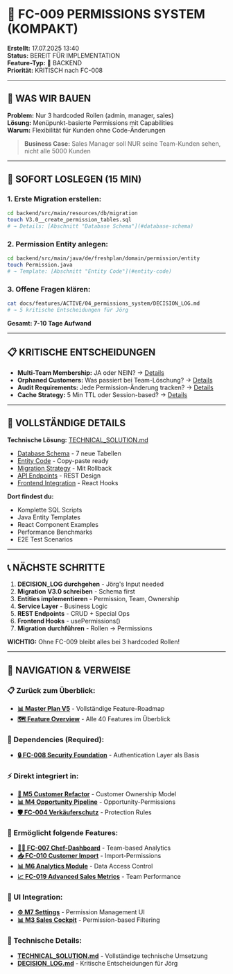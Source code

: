 # 🔐 FC-009 PERMISSIONS SYSTEM (KOMPAKT)

**Erstellt:** 17.07.2025 13:40  
**Status:** BEREIT FÜR IMPLEMENTATION  
**Feature-Typ:** 🔧 BACKEND  
**Priorität:** KRITISCH nach FC-008  

---

## 🧠 WAS WIR BAUEN

**Problem:** Nur 3 hardcoded Rollen (admin, manager, sales)  
**Lösung:** Menüpunkt-basierte Permissions mit Capabilities  
**Warum:** Flexibilität für Kunden ohne Code-Änderungen  

> **Business Case:** Sales Manager soll NUR seine Team-Kunden sehen, nicht alle 5000 Kunden

---

## 🚀 SOFORT LOSLEGEN (15 MIN)

### 1. **Erste Migration erstellen:**
```bash
cd backend/src/main/resources/db/migration
touch V3.0__create_permission_tables.sql
# → Details: [Abschnitt "Database Schema"](#database-schema)
```

### 2. **Permission Entity anlegen:**
```bash
cd backend/src/main/java/de/freshplan/domain/permission/entity
touch Permission.java
# → Template: [Abschnitt "Entity Code"](#entity-code)
```

### 3. **Offene Fragen klären:**
```bash
cat docs/features/ACTIVE/04_permissions_system/DECISION_LOG.md
# → 5 kritische Entscheidungen für Jörg
```

**Gesamt: 7-10 Tage Aufwand**

---

## 📋 KRITISCHE ENTSCHEIDUNGEN

- **Multi-Team Membership:** JA oder NEIN? → [Details](#multi-team)
- **Orphaned Customers:** Was passiert bei Team-Löschung? → [Details](#orphaned)  
- **Audit Requirements:** Jede Permission-Änderung tracken? → [Details](#audit)
- **Cache Strategy:** 5 Min TTL oder Session-based? → [Details](#cache)

---

## 🔗 VOLLSTÄNDIGE DETAILS

**Technische Lösung:** [TECHNICAL_SOLUTION.md](./TECHNICAL_SOLUTION.md)
- [Database Schema](#database-schema) - 7 neue Tabellen
- [Entity Code](#entity-code) - Copy-paste ready
- [Migration Strategy](#migration-strategy) - Mit Rollback
- [API Endpoints](#api-endpoints) - REST Design
- [Frontend Integration](#frontend-integration) - React Hooks

**Dort findest du:**
- Komplette SQL Scripts
- Java Entity Templates  
- React Component Examples
- Performance Benchmarks
- E2E Test Scenarios

---

## 📞 NÄCHSTE SCHRITTE

1. **DECISION_LOG durchgehen** - Jörg's Input needed
2. **Migration V3.0 schreiben** - Schema first
3. **Entities implementieren** - Permission, Team, Ownership
4. **Service Layer** - Business Logic
5. **REST Endpoints** - CRUD + Special Ops
6. **Frontend Hooks** - usePermissions()
7. **Migration durchführen** - Rollen → Permissions

**WICHTIG:** Ohne FC-009 bleibt alles bei 3 hardcoded Rollen!

---

## 🧭 NAVIGATION & VERWEISE

### 📋 Zurück zum Überblick:
- **[📊 Master Plan V5](/docs/CRM_COMPLETE_MASTER_PLAN_V5.md)** - Vollständige Feature-Roadmap
- **[🗺️ Feature Overview](/docs/features/MASTER/FEATURE_OVERVIEW.md)** - Alle 40 Features im Überblick

### 🔗 Dependencies (Required):
- **[🔒 FC-008 Security Foundation](/docs/features/ACTIVE/01_security_foundation/FC-008_KOMPAKT.md)** - Authentication Layer als Basis

### ⚡ Direkt integriert in:
- **[👥 M5 Customer Refactor](/docs/features/PLANNED/12_customer_refactor_m5/M5_KOMPAKT.md)** - Customer Ownership Model
- **[📊 M4 Opportunity Pipeline](/docs/features/ACTIVE/02_opportunity_pipeline/M4_KOMPAKT.md)** - Opportunity-Permissions
- **[🛡️ FC-004 Verkäuferschutz](/docs/features/PLANNED/07_verkaeuferschutz/FC-004_KOMPAKT.md)** - Protection Rules

### 🚀 Ermöglicht folgende Features:
- **[👨‍💼 FC-007 Chef-Dashboard](/docs/features/PLANNED/10_chef_dashboard/FC-007_KOMPAKT.md)** - Team-based Analytics
- **[📥 FC-010 Customer Import](/docs/features/PLANNED/11_customer_import/FC-010_KOMPAKT.md)** - Import-Permissions
- **[📊 M6 Analytics Module](/docs/features/PLANNED/13_analytics_m6/M6_KOMPAKT.md)** - Data Access Control
- **[📈 FC-019 Advanced Sales Metrics](/docs/features/PLANNED/19_advanced_metrics/FC-019_KOMPAKT.md)** - Team Performance

### 🎨 UI Integration:
- **[⚙️ M7 Settings](/docs/features/ACTIVE/05_ui_foundation/M7_SETTINGS_KOMPAKT.md)** - Permission Management UI
- **[📊 M3 Sales Cockpit](/docs/features/ACTIVE/05_ui_foundation/M3_SALES_COCKPIT_KOMPAKT.md)** - Permission-based Filtering

### 🔧 Technische Details:
- **[TECHNICAL_SOLUTION.md](./TECHNICAL_SOLUTION.md)** - Vollständige technische Umsetzung
- **[DECISION_LOG.md](./DECISION_LOG.md)** - Kritische Entscheidungen für Jörg